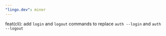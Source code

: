 ```yaml
---
"lingo.dev": minor
---
```


feat(cli): add `login` and `logout` commands to replace `auth --login` and `auth --logout`
